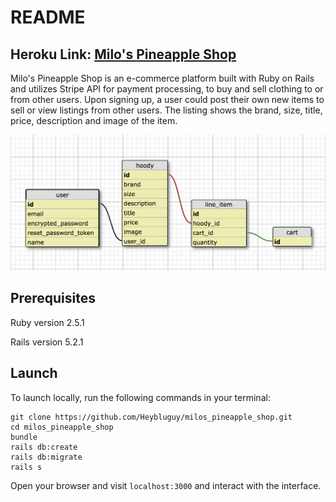 # README

## Heroku Link: [Milo's Pineapple Shop](https://lit-chamber-46433.herokuapp.com/)

Milo's Pineapple Shop is an e-commerce platform built with Ruby on Rails and utilizes Stripe API for payment processing, to buy and sell clothing to or from other users. Upon signing up, a user could post their own new items to sell or view listings from other users. The listing shows the brand, size, title, price, description and image of the item.

![schema](app/assets/images/schema.png)

## Prerequisites
Ruby version 2.5.1

Rails version 5.2.1

## Launch

To launch locally, run the following commands in your terminal:

```
git clone https://github.com/Heybluguy/milos_pineapple_shop.git
cd milos_pineapple_shop
bundle
rails db:create
rails db:migrate
rails s
```
Open your browser and visit `localhost:3000` and interact with the interface.
